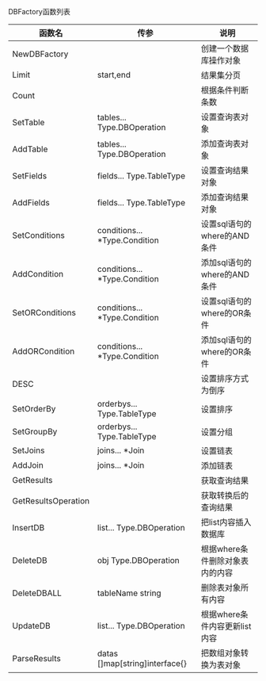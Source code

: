 DBFactory函数列表



| 函数名              | 传参                           | 说明                            |
| ------------------- | ------------------------------ | ------------------------------- |
| NewDBFactory        |                                | 创建一个数据库操作对象          |
| Limit               | start,end                      | 结果集分页                      |
| Count               |                                | 根据条件判断条数                |
| SetTable            | tables... Type.DBOperation     | 设置查询表对象                  |
| AddTable            | tables... Type.DBOperation     | 添加查询表对象                  |
| SetFields           | fields... Type.TableType       | 设置查询结果对象                |
| AddFields           | fields... Type.TableType       | 添加查询结果对象                |
| SetConditions       | conditions... *Type.Condition  | 设置sql语句的where的AND条件     |
| AddCondition        | conditions... *Type.Condition  | 添加sql语句的where的AND条件     |
| SetORConditions     | conditions... *Type.Condition  | 设置sql语句的where的OR条件      |
| AddORCondition      | conditions... *Type.Condition  | 添加sql语句的where的OR条件      |
| DESC                |                                | 设置排序方式为倒序              |
| SetOrderBy          | orderbys... Type.TableType     | 设置排序                        |
| SetGroupBy          | orderbys... Type.TableType     | 设置分组                        |
| SetJoins            | joins... *Join                 | 设置链表                        |
| AddJoin             | joins... *Join                 | 添加链表                        |
| GetResults          |                                | 获取查询结果                    |
| GetResultsOperation |                                | 获取转换后的查询结果            |
| InsertDB            | list... Type.DBOperation       | 把list内容插入数据库            |
| DeleteDB            | obj Type.DBOperation           | 根据where条件删除对象表内的内容 |
| DeleteDBALL         | tableName string               | 删除表对象所有内容              |
| UpdateDB            | list... Type.DBOperation       | 根据where条件内容更新list内容   |
| ParseResults        | datas []map[string]interface{} | 把数组对象转换为表对象          |

